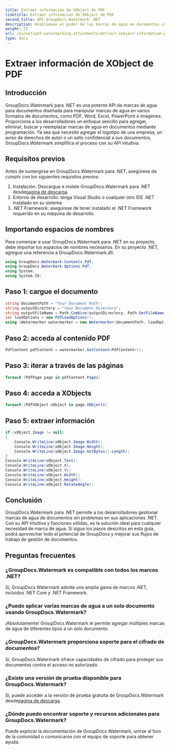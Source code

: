 ```yaml
---
title: Extraer información de XObject de PDF
linktitle: Extraer información de XObject de PDF
second_title: API GroupDocs.Watermark .NET
description: Desbloquee el poder de las marcas de agua en documentos con GroupDocs.Watermark para .NET. Administre sin problemas marcas de agua en archivos PDF, documentos de Word e imágenes.
weight: 25
url: /es/net/pdf-watermarking-attachments/extract-xobject-information-pdf/
type: docs
---
```

# Extraer información de XObject de PDF

## Introducción
GroupDocs.Watermark para .NET es una potente API de marcas de agua para documentos diseñada para manipular marcas de agua en varios formatos de documentos, como PDF, Word, Excel, PowerPoint e imágenes. Proporciona a los desarrolladores un enfoque sencillo para agregar, eliminar, buscar y reemplazar marcas de agua en documentos mediante programación. Ya sea que necesite agregar el logotipo de una empresa, un aviso de derechos de autor o un sello confidencial a sus documentos, GroupDocs.Watermark simplifica el proceso con su API intuitiva.
## Requisitos previos
Antes de sumergirse en GroupDocs.Watermark para .NET, asegúrese de cumplir con los siguientes requisitos previos:
1. Instalación: Descargue e instale GroupDocs.Watermark para .NET desde[pagina de descarga](https://releases.groupdocs.com/Watermark/net/).
2. Entorno de desarrollo: tenga Visual Studio o cualquier otro IDE .NET instalado en su sistema.
3. .NET Framework: asegúrese de tener instalado el .NET Framework requerido en su máquina de desarrollo.

## Importando espacios de nombres
Para comenzar a usar GroupDocs.Watermark para .NET en su proyecto, debe importar los espacios de nombres necesarios.
En su proyecto .NET, agregue una referencia a GroupDocs.Watermark.dll.
```csharp
using GroupDocs.Watermark.Contents.Pdf;
using GroupDocs.Watermark.Options.Pdf;
using System;
using System.IO;
```
## Paso 1: cargue el documento
```csharp
string documentPath = "Your Document Path";
string outputDirectory = "Your Document Directory";
string outputFileName = Path.Combine(outputDirectory, Path.GetFileName(documentPath));
var loadOptions = new PdfLoadOptions();
using (Watermarker watermarker = new Watermarker(documentPath, loadOptions))
```
## Paso 2: acceda al contenido PDF
```csharp
PdfContent pdfContent = watermarker.GetContent<PdfContent>();
```
## Paso 3: iterar a través de las páginas
```csharp
foreach (PdfPage page in pdfContent.Pages)
```
## Paso 4: acceda a XObjects
```csharp
foreach (PdfXObject xObject in page.XObjects)
```
## Paso 5: extraer información
```csharp
if (xObject.Image != null)
{
    Console.WriteLine(xObject.Image.Width);
    Console.WriteLine(xObject.Image.Height);
    Console.WriteLine(xObject.Image.GetBytes().Length);
}
Console.WriteLine(xObject.Text);
Console.WriteLine(xObject.X);
Console.WriteLine(xObject.Y);
Console.WriteLine(xObject.Width);
Console.WriteLine(xObject.Height);
Console.WriteLine(xObject.RotateAngle);
```

## Conclusión
GroupDocs.Watermark para .NET permite a los desarrolladores gestionar marcas de agua de documentos sin problemas en sus aplicaciones .NET. Con su API intuitiva y funciones sólidas, es la solución ideal para cualquier necesidad de marca de agua. Si sigue los pasos descritos en esta guía, podrá aprovechar todo el potencial de GroupDocs y mejorar sus flujos de trabajo de gestión de documentos.
## Preguntas frecuentes
### ¿GroupDocs.Watermark es compatible con todos los marcos .NET?
Sí, GroupDocs.Watermark admite una amplia gama de marcos .NET, incluidos .NET Core y .NET Framework.
### ¿Puedo aplicar varias marcas de agua a un solo documento usando GroupDocs.Watermark?
¡Absolutamente! GroupDocs.Watermark le permite agregar múltiples marcas de agua de diferentes tipos a un solo documento.
### ¿GroupDocs.Watermark proporciona soporte para el cifrado de documentos?
Sí, GroupDocs.Watermark ofrece capacidades de cifrado para proteger sus documentos contra el acceso no autorizado.
### ¿Existe una versión de prueba disponible para GroupDocs.Watermark?
 Sí, puede acceder a la versión de prueba gratuita de GroupDocs.Watermark desde[pagina de descarga](https://releases.groupdocs.com/).
### ¿Dónde puedo encontrar soporte y recursos adicionales para GroupDocs.Watermark?
Puede explorar la documentación de GroupDocs.Watermark, unirse al foro de la comunidad o comunicarse con el equipo de soporte para obtener ayuda.